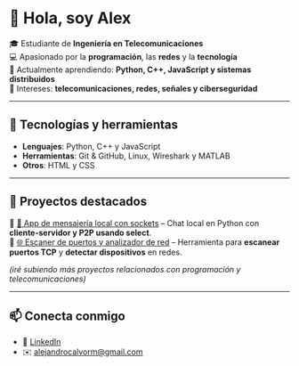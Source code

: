 # 👋 Hola, soy Alex

🎓 Estudiante de **Ingeniería en Telecomunicaciones**  
💻 Apasionado por la **programación**, las **redes** y la **tecnología**  
🌱 Actualmente aprendiendo: **Python, C++, JavaScript y sistemas distribuidos**  
📡 Intereses: **telecomunicaciones, redes, señales y ciberseguridad**  

---

## 🚀 Tecnologías y herramientas
- **Lenguajes**: Python, C++ y JavaScript  
- **Herramientas**: Git & GitHub, Linux, Wireshark y MATLAB  
- **Otros**: HTML y CSS

---

## 📂 Proyectos destacados
🔹 [💬 App de mensajería local con sockets](https://github.com/AleeCR/app-mensajeria-sockets) – Chat local en Python con **cliente-servidor y P2P usando select**.  
🔹 [🌐 Escaner de puertos y analizador de red](https://github.com/AleeCR/network-scanner) – Herramienta para **escanear puertos TCP** y **detectar dispositivos** en redes.

*(iré subiendo más proyectos relacionados con programación y telecomunicaciones)*  


---

## 📫 Conecta conmigo
- 💼 [LinkedIn](https://linkedin.com/in/alejando-calvo-ramírez-a398b324a) 
- ✉️ alejandrocalvorm@gmail.com 
